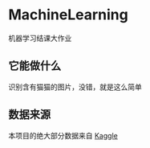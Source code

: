 # MachineLearning

机器学习结课大作业

## 它能做什么

识别含有猫猫的图片，没错，就是这么简单

## 数据来源

本项目的绝大部分数据来自 [Kaggle](https://www.kaggle.com/competitions/dogs-vs-cats/data)
